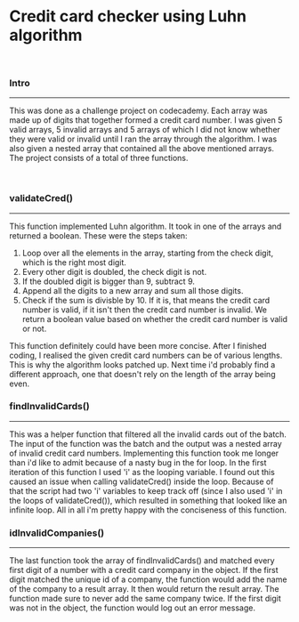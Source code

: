 # Credit card checker using Luhn algorithm

<br>

### **Intro**

---

<p>
This was done as a challenge project on codecademy. Each array was made up of digits that together formed a credit card number. I was given 5 valid arrays, 5 invalid arrays and 5 arrays of which I did not know whether they were valid or invalid until I ran the array through the algorithm. I was also given a nested array that contained all the above mentioned arrays. The project consists of a total of three functions. 
</p>

<br>

### **validateCred()**

---

This function implemented Luhn algorithm. It took in one of the arrays and returned a boolean. These were the steps taken:<br>

1. Loop over all the elements in the array, starting from the check digit, which is the right most digit.
2. Every other digit is doubled, the check digit is not.
3. If the doubled digit is bigger than 9, subtract 9.
4. Append all the digits to a new array and sum all those digits.
5. Check if the sum is divisble by 10. If it is, that means the credit card number is valid, if it isn't then the credit card number is invalid. We return a boolean value based on whether the credit card number is valid or not.<br>

This function definitely could have been more concise. After I finished coding, I realised the given credit card numbers can be of various lengths. This is why the algorithm looks patched up. Next time i'd probably find a different approach, one that doesn't rely on the length of the array being even.

### **findInvalidCards()**

---

This was a helper function that filtered all the invalid cards out of the batch. The input of the function was the batch and the output was a nested array of invalid credit card numbers. Implementing this function took me longer than i'd like to admit because of a nasty bug in the for loop. In the first iteration of this function I used 'i' as the looping variable. I found out this caused an issue when calling validateCred() inside the loop. Because of that the script had two 'i' variables to keep track off (since I also used 'i' in the loops of validateCred()), which resulted in something that looked like an infinite loop. All in all i'm pretty happy with the conciseness of this function.<br>

### **idInvalidCompanies()**

---

The last function took the array of findInvalidCards() and matched every first digit of a number with a credit card company in the object. If the first digit matched the unique id of a company, the function would add the name of the company to a result array. It then would return the result array. The function made sure to never add the same company twice. If the first digit was not in the object, the function would log out an error message.
